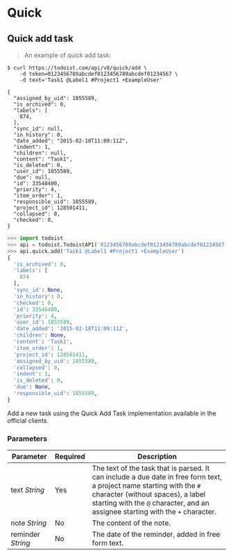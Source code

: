 # Quick

## Quick add task

> An example of quick add task:

```shell
$ curl https://todoist.com/api/v8/quick/add \
    -d token=0123456789abcdef0123456789abcdef01234567 \
    -d text='Task1 @Label1 #Project1 +ExampleUser'

{
  "assigned_by_uid": 1855589,
  "is_archived": 0,
  "labels": [
    874,
  ],
  "sync_id": null,
  "in_history": 0,
  "date_added": "2015-02-18T11:09:11Z",
  "indent": 1,
  "children": null,
  "content": "Task1",
  "is_deleted": 0,
  "user_id": 1855589,
  "due": null,
  "id": 33548400,
  "priority": 4,
  "item_order": 1,
  "responsible_uid": 1855589,
  "project_id": 128501411,
  "collapsed": 0,
  "checked": 0,
}
```

```python
>>> import todoist
>>> api = todoist.TodoistAPI('0123456789abcdef0123456789abcdef01234567')
>>> api.quick.add('Task1 @Label1 #Project1 +ExampleUser')
{
  'is_archived': 0,
  'labels': [
    874
  ],
  'sync_id': None,
  'in_history': 0,
  'checked': 0,
  'id': 33548400,
  'priority': 4,
  'user_id': 1855589,
  'date_added': '2015-02-18T11:09:11Z',
  'children': None,
  'content': 'Task1',
  'item_order': 1,
  'project_id': 128501411,
  'assigned_by_uid': 1855589,
  'collapsed': 0,
  'indent': 1,
  'is_deleted': 0,
  'due': None,
  'responsible_uid': 1855589,
}
```

Add a new task using the Quick Add Task implementation available in the official
clients. 

### Parameters

Parameter | Required | Description
--------- | -------- | -----------
text *String* | Yes | The text of the task that is parsed.  It can include a due date in free form text, a project name starting with the `#` character (without spaces), a label starting with the `@` character, and an assignee starting with the `+` character.
note *String* | No | The content of the note.
reminder *String* | No | The date of the reminder, added in free form text.
